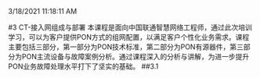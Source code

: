 3/18/2021 11:18:11 AM 

#3 CT-接入网组成与部署
本课程是面向中国联通智慧网络工程师，通过此次培训学习，可以为客户提供PON方式的组网配置，以满足客户个性化业务需求。课程主要包括三部分，第一部分为PON技术标准，第二部分为PON有源器件，第三部分为PON主流设备与故障案例分析。通过课程深入的分析与讲解，为进一步提升PON业务故障处理水平打下了坚实的基础。
##3.1 
